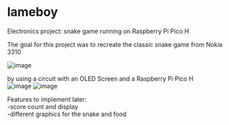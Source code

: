 # lameboy
Electronics project: snake game running on Raspberry Pi Pico H

The goal for this project was to recreate the classic snake game from Nokia 3310 

![image](https://github.com/a-faria/lameboy/assets/122120022/b3324c41-4a7c-4b84-b2eb-e88a93545142)

by using a circuit with an OLED Screen and a Raspberry Pi Pico H <br>
![image](https://github.com/a-faria/lameboy/assets/122120022/f21fb08c-9445-4e35-90c0-d3b8a915e388)
![image](https://github.com/a-faria/lameboy/assets/122120022/627bb0e8-a2fb-4c4e-b32e-cad3c7380b94)




Features to implement later: <br>
-score count and display<br>
-different graphics for the snake and food
